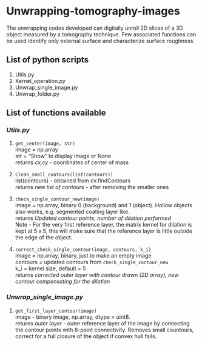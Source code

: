# Unwrapping-tomography-images
The unwrapping codes developed can digitally unroll 2D slices of a 3D object measured by a tomography technique. Few associated functions can be used identify only external surface and characterize surface roughness.

## List of python scripts
1. Utils.py
2. Kernel_operation.py
3. Unwrap_single_image.py
4. Unwrap_folder.py

## List of functions available
### *Utils.py*
1.	`get_center(image, str)` <br>
image = np.array <br>
str = “Show” to display image or None <br>
returns *cx,cy* - coordinates of center of mass <br>

2.	`Clean_small_contours(list(contours))`<br>
list(contours) - obtained from cv.findContours <br>
returns  *new list of contours* - after removing the smaller ones <br>

3. `check_single_contour_new(image)`<br>
image = np.array, binary 0 (background) and 1 (object). Hollow objects also works, e.g. segmented coating layer like. <br>
returns *Updated contour points, number of dilation performed* <br>
Note - For the very first reference layer, the matrix kernel for dilation is kept at 5 x 5, this will make sure that the reference layer is little outside the edge of the object. <br>  

5. `correct_check_single_contour(image, contours, k_i)`<br>
image = np.array, binary, just to make an empty image<br>
contours = updated contours from `check_single_contour_new` <br>
k_i = kernel size, default = 5 <br>
returns *corrected outer layer with contour drawn (2D array), new contour compensating for the dilation*



### *Unwrap_single_image.py*

1. `get_first_layer_contour(image)` <br>
image - binary image, np.array, dtype = uint8. <br>
returns *outer layer* - outer reference layer of the image by connecting the contour points with 8-point connectivity. Removes small countours, correct for a full closure of the object if convex hull fails.  
